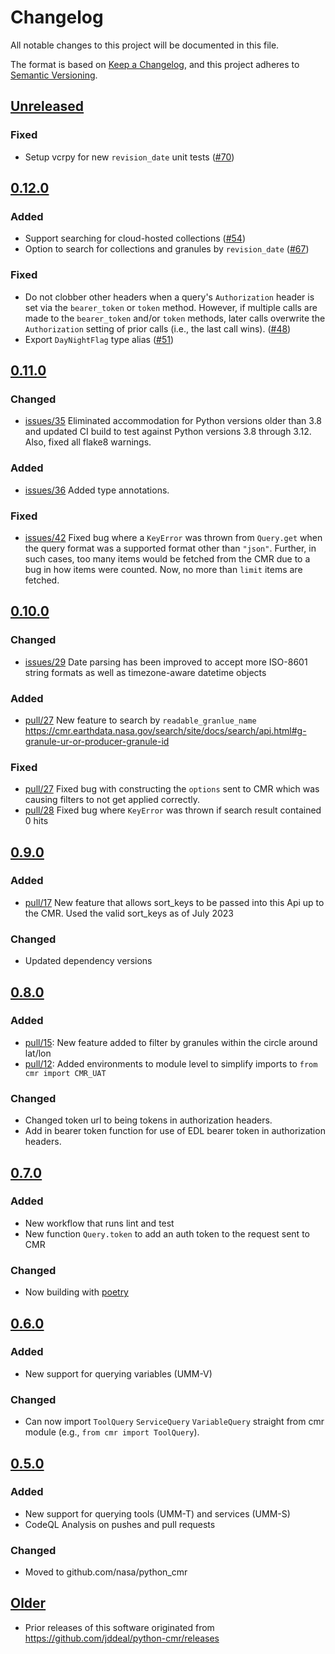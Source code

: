 # Changelog

All notable changes to this project will be documented in this file.

The format is based on
[Keep a Changelog](https://keepachangelog.com/en/1.0.0/), and this project
adheres to [Semantic Versioning](https://semver.org/spec/v2.0.0.html).

## [Unreleased]

### Fixed
- Setup vcrpy for new `revision_date` unit tests ([#70](https://github.com/nasa/python_cmr/issues/70))


## [0.12.0]

### Added

- Support searching for cloud-hosted collections
  ([#54](https://github.com/nasa/python_cmr/issues/54))
- Option to search for collections and granules by `revision_date` ([#67](https://github.com/nasa/python_cmr/issues/67))

### Fixed

- Do not clobber other headers when a query's `Authorization` header is set via
  the `bearer_token` or `token` method.  However, if multiple calls are made to
  the `bearer_token` and/or `token` methods, later calls overwrite the
  `Authorization` setting of prior calls (i.e., the last call wins).
  ([#48](https://github.com/nasa/python_cmr/issues/48))
- Export `DayNightFlag` type alias ([#51](https://github.com/nasa/python_cmr/issues/51))

## [0.11.0]

### Changed

- [issues/35](https://github.com/nasa/python_cmr/issues/35) Eliminated
  accommodation for Python versions older than 3.8 and updated CI build to test
  against Python versions 3.8 through 3.12.  Also, fixed all flake8 warnings.

### Added

- [issues/36](https://github.com/nasa/python_cmr/issues/36) Added type annotations.

### Fixed

- [issues/42](https://github.com/nasa/python_cmr/issues/42) Fixed bug where a
  `KeyError` was thrown from `Query.get` when the query format was a supported
  format other than `"json"`.  Further, in such cases, too many items would be
  fetched from the CMR due to a bug in how items were counted.  Now, no more
  than `limit` items are fetched.

## [0.10.0]

### Changed

- [issues/29](https://github.com/nasa/python_cmr/issues/29) Date parsing has
  been improved to accept more ISO-8601 string formats as well as timezone-aware
  datetime objects

### Added

- [pull/27](https://github.com/nasa/python_cmr/pull/27) New feature to search by
  `readable_granlue_name`
  <https://cmr.earthdata.nasa.gov/search/site/docs/search/api.html#g-granule-ur-or-producer-granule-id>

### Fixed

- [pull/27](https://github.com/nasa/python_cmr/pull/27) Fixed bug with
  constructing the `options` sent to CMR which was causing filters to not get
  applied correctly.
- [pull/28](https://github.com/nasa/python_cmr/pull/28) Fixed bug where
  `KeyError` was thrown if search result contained 0 hits

## [0.9.0]

### Added

- [pull/17](https://github.com/nasa/python_cmr/pull/17) New feature that allows
  sort_keys to be passed into this Api up to the CMR.  Used the valid sort_keys
  as of July 2023

### Changed

- Updated dependency versions

## [0.8.0]

### Added

- [pull/15](https://github.com/nasa/python_cmr/pull/15): New feature added to
  filter by granules within the circle around lat/lon
- [pull/12](https://github.com/nasa/python_cmr/pull/12): Added environments to
  module level to simplify imports to `from cmr import CMR_UAT`

### Changed

- Changed token url to being tokens in authorization headers.
- Add in bearer token function for use of EDL bearer token in authorization
  headers.

## [0.7.0]

### Added

- New workflow that runs lint and test
- New function `Query.token` to add an auth token to the request sent to CMR

### Changed

- Now building with [poetry](https://python-poetry.org/)

## [0.6.0]

### Added

- New support for querying variables (UMM-V)

### Changed

- Can now import `ToolQuery` `ServiceQuery` `VariableQuery` straight from cmr
  module (e.g., `from cmr import ToolQuery`).

## [0.5.0]

### Added

- New support for querying tools (UMM-T) and services (UMM-S)
- CodeQL Analysis on pushes and pull requests

### Changed

- Moved to github.com/nasa/python_cmr

## [Older]

- Prior releases of this software originated from
  <https://github.com/jddeal/python-cmr/releases>

[Unreleased]: https://github.com/nasa/python_cmr/compare/v0.12.0...HEAD
[0.12.0]: https://github.com/nasa/python_cmr/compare/v0.11.0...v0.12.0
[0.11.0]: https://github.com/nasa/python_cmr/compare/v0.10.0...v0.11.0
[0.10.0]: https://github.com/nasa/python_cmr/compare/v0.9.0...v0.10.0
[0.9.0]: https://github.com/nasa/python_cmr/compare/v0.8.0...v0.9.0
[0.8.0]: https://github.com/nasa/python_cmr/compare/v0.7.0...v0.8.0
[0.7.0]: https://github.com/nasa/python_cmr/compare/v0.6.0...v0.7.0
[0.6.0]: https://github.com/nasa/python_cmr/compare/v0.5.0...v0.6.0
[0.5.0]: https://github.com/nasa/python_cmr/compare/ef0f9e7d67ce99d342a568bd6a098c3462df16d2...v0.5.0
[Older]: https://github.com/jddeal/python-cmr/releases
